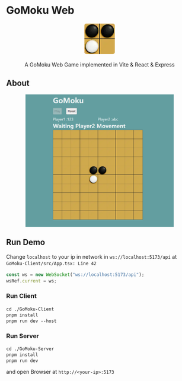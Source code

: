 # GoMoku Web

<div align="center"> 
    <div style="display:grid;grid-template-columns: repeat(2, 1fr);grid-template-rows: repeat(2, 1fr);align-content:center;justify-item:center;width:fit-content;height:fit-content;border-radius:5px;overflow:hidden;">
        <img style="border-right: 1px solid #242424;border-bottom: 1px solid #242424;" src="https://raw.githubusercontent.com/yukkodesu/GoMoku-web/main/GoMoku-Client/src/assets/blackStone.webp"/>
        <img style="border-left: 1px solid #242424;border-bottom: 1px solid #242424;" src="https://raw.githubusercontent.com/yukkodesu/GoMoku-web/main/GoMoku-Client/src/assets/blackStone.webp"/>
        <img style="border-right: 1px solid #242424;border-top: 1px solid #242424;" src="https://raw.githubusercontent.com/yukkodesu/GoMoku-web/main/GoMoku-Client/src/assets/whiteStone.webp"/>
        <img style="border-top: 1px solid #242424;border-left: 1px solid #242424;" src="https://raw.githubusercontent.com/yukkodesu/GoMoku-web/main/GoMoku-Client/src/assets/noStone.webp"/>
    </div>
    <p style="margin-top:20px;">A GoMoku Web Game implemented in Vite & React & Express </p>
</div>

## About

<div align="center">
    <img align="center" src="https://raw.githubusercontent.com/yukkodesu/GoMoku-web/main/Pics/play.png" width="400"/>
</div>


## Run Demo

Change `localhost` to your ip in network in `ws://localhost:5173/api` at `GoMoku-Client/src/App.tsx: Line 42`

```javascript
const ws = new WebSocket("ws://localhost:5173/api");
wsRef.current = ws;
```

### Run Client

```shell
cd ./GoMoku-Client
pnpm install
pnpm run dev --host
```

### Run Server

```shell
cd ./GoMoku-Server
pnpm install
pnpm run dev
```
and open Browser at `http://<your-ip>:5173`

